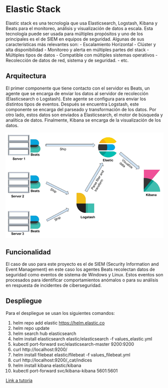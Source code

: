 # Elastic Stack
Elastic stack es una tecnología que usa Elasticsearch, Logstash, Kibana y Beats para el monitoreo, análisis y visualización de datos a escala. Esta tecnología puede ser usada para múltiples propósitos y uno de los principales es el de SIEM en equipos de seguridad. Algunas de sus características más relevantes son:
	- Escalamiento Horizontal
	- Clúster y alta disponibilidad
	- Monitoreo y alerta en múltiples partes del stack
	- Múltiples tipos de datos 
	- Compatible con múltiples sistemas operativos
	- Recolección de datos de red, sistema y de seguridad.
	- etc.

## Arquitectura

El primer componente que tiene contacto con el servidor es Beats, un agente que se encarga de enviar los datos al servidor de recolección (Elasticsearch o Logstash). Este agente se configura para enviar los distintos tipos de eventos. Después se encuentra Logstash, este componente se encarga del parseado y transformación de los datos. Por otro lado, estos datos son enviados a Elasticsearch, el motor de búsqueda y analítica de datos. Finalmente, Kibana se encarga de la visualización de los datos.


![Arquitectura de Elactic Stack](./images/architecture.png)


## Funcionalidad

El caso de uso para este proyecto es el de SIEM (Security Information and Event Management) en este caso los agentes Beats recolectan datos de seguridad como eventos de sistema de Windows y Linux. Estos eventos son procesados para identificar comportamientos anómalos o para su análisis en respuesta de incidentes de ciberseguridad.

## Despliegue

Para el despliegue se usan los siguientes comandos:
	
1. helm repo add elastic https://helm.elastic.co
2. helm repo update
3. helm search hub elasticsearch
4. helm install elasticsearch elastic/elasticsearch -f values_elastic.yml
5. kubectl port-forward svc/elasticsearch-master 9200:9200
6. curl http://localhost:9200/
7. helm install filebeat elastic/filebeat -f values_filebeat.yml
8. curl http://localhost:9200/_cat/indices
9. helm install kibana elastic/kibana
10. kubectl port-forward svc/kibana-kibana 5601:5601

[Link a tutoria](https://www.linode.com/docs/guides/how-to-deploy-the-elastic-stack-on-kubernetes/)

